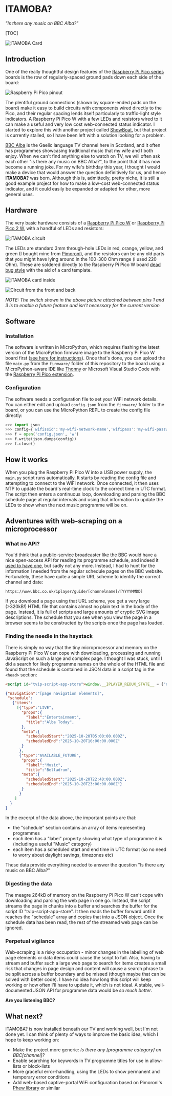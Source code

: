 # ITAMOBA?
_"Is there any music on BBC Alba?"_

[TOC]

![ITAMOBA Card](./img/itamoba-card.jpg)

## Introduction

One of the really thoughtful design features of the [Raspberry Pi Pico series](https://www.raspberrypi.com/documentation/microcontrollers/pico-series.html) boards is the row of regularly-spaced ground pads down each side of the board:

![Raspberry Pi Pico pinout](./img/pico-pinout.svg)

The plentiful ground connections (shown by square-ended pads on the board) make it easy to build circuits with components wired directly to the Pico, and their regular spacing lends itself particularly to traffic-light style indicators. A Raspberry Pi Pico W with a few LEDs and resistors wired to it can make a useful and very low cost web-connected status indicator. I started to explore this with another project called [ShowBoat](https://github.com/scripsi/showboat), but that project is currently stalled, so I have been left with a solution looking for a problem.

[BBC Alba](https://www.bbc.co.uk/tv/bbcalba) is the Gaelic language TV channel here in Scotland, and it often has programmes showcasing traditional music that my wife and I both enjoy. When we can't find anything else to watch on TV, we will often ask each other "is there any music on BBC Alba?", to the point that it has now become a running joke. For my wife's birthday this year, I thought I would make a device that would answer the question definitively for us, and hence **ITAMOBA?** was born. Although this is, admittedly, pretty niche, it is still a good example project for how to make a low-cost web-connected status indicator, and it could easily be expanded or adapted for other, more general uses.

## Hardware

The very basic hardware consists of a [Raspberry Pi Pico W](https://www.raspberrypi.com/products/raspberry-pi-pico/) or [Raspberry Pi Pico 2 W](https://www.raspberrypi.com/products/raspberry-pi-pico-2/), with a handful of LEDs and resistors:

![ITAMOBA circuit](./img/itamoba-circuit.jpg)

The LEDs are standard 3mm through-hole LEDs in red, orange, yellow, and green (I bought mine from [Pimoroni](https://shop.pimoroni.com/products/led-3mm-pack-of-10?variant=32754744714)), and the resistors can be any old parts that you might have lying around in the 100-300 Ohm range (i used 220 Ohm). These are soldered directly to the Raspberry Pi Pico W board [dead bug style](https://www.instructables.com/Dead-Bug-Prototyping-and-Freeform-Electronics/) with the aid of a card template.

![ITAMOBA card inside](./img/itamoba-card-inside.jpg)

![Circuit from the front and back](./img/closeup-of-circuit-front-and-back.jpg)

_NOTE: The switch shown in the above picture attached between pins 1 and 3 is to enable a future feature and isn't necessary for the current version_

## Software

### Installation

The software is written in MicroPython, which requires flashing the latest version of the MicroPython firmware image to the Raspberry Pi Pico W board first ([see here for instructions](https://www.raspberrypi.com/documentation/microcontrollers/micropython.html)). Once that's done, you can upload the file `main.py` from the `firmware/` folder of this repository to the board using a MicroPython-aware IDE like [Thonny](https://thonny.org/) or Microsoft Visual Studio Code with the [Raspberry Pi Pico extension](https://marketplace.visualstudio.com/items?itemName=raspberry-pi.raspberry-pi-pico).

### Configuration

The software needs a configuration file to set your WiFi network details. You can either edit and upload `config.json` from the `firmware/` folder to the board, or you can use the MicroPython REPL to create the config file directly:

```Python
>>> import json
>>> config={'wifissid':'my-wifi-network-name','wifipass':'my-wifi-password'}
>>> f = open('config.json', 'w')
>>> f.write(json.dumps(config))
>>> f.close()
```

## How it works

When you plug the Raspberry Pi Pico W into a USB power supply, the `main.py` script runs automatically. It starts by reading the config file and attempting to connect to the WiFi network. Once connected, it then uses NTP to update the board's real-time clock  to the correct time in UTC format. The script then enters a continuous loop, downloading and parsing the BBC schedule page at regular intervals and using that information to update the LEDs to show when the next music programme will be on.

## Adventures with web-scraping on a microprocessor

### What no API?

You'd think that a public-service broadcaster like the BBC would have a nice open-access API for reading its programme schedule, and indeed it [used to have one](https://www.bbc.co.uk/developer/technology/apis.html), but sadly not any more. Instead, I had to hunt for the information I needed from the regular schedule pages on the BBC website. Fortunately, these have quite a simple URL scheme to identify the correct channel and date:

```
https://www.bbc.co.uk/iplayer/guide/[channelname]/[YYYYMMDD]
```

If you download a page using that URL scheme, you get a very large (>320kB!) HTML file that contains almost no plain text in the body of the page. Instead, it is full of scripts and large amounts of cryptic SVG image descriptions. The schedule that you see when you view the page in a browser seems to be constructed by the scripts once the page has loaded.

### Finding the needle in the haystack

There is simply no way that the tiny microprocessor and memory on the Raspberry Pi Pico W can cope with downloading, processing and running JavaScript on such a large and complex page. I thought I was stuck, until I did a search for likely programme names on the whole of the HTML file and found that the schedule is contained in JSON data in a script tag in the `<head>` section:

```html
<script id="tvip-script-app-store">window.__IPLAYER_REDUX_STATE__ = {"navigation"...
```

```json
{"navigation":"[page navigation elements]",
 "schedule":
   {"items":
     [{"type":"LIVE",
       "props":{
         "label":"Entertainment",
         "title":"Alba Today",
       },
       "meta":{
         "scheduledStart":"2025-10-20T05:00:00.000Z",
         "scheduledEnd":"2025-10-20T16:00:00.000Z"
       }
      },
      {"type":"AVAILABLE_FUTURE",
       "props":{
         "label":"Music",
         "title":"Belladrum",
       "meta":{
         "scheduledStart":"2025-10-20T22:40:00.000Z",
         "scheduledEnd":"2025-10-20T23:00:00.000Z"}
       }
      }
    ]
  }
}
```

In the excerpt of the data above, the important points are that:

- the "schedule" section contains an array of items representing programmes
- each item has a "label" property showing what type of programme it is (including a useful "Music" category)
- each item has a scheduled start and end time in UTC format (so no need to worry about daylight savings, timezones etc)

These data provide everything needed to answer the question "Is there any music on BBC Alba?"

### Digesting the data

The meagre 264kB of memory on the Raspberry Pi Pico W can't cope with downloading and parsing the web page in one go. Instead, the script streams the page in chunks into a buffer and searches the buffer for the script ID "tvip-script-app-store". It then reads the buffer forward until it reaches the "schedule" array and copies that into a JSON object. Once the schedule data has been read, the rest of the streamed web page can be ignored.

### Perpetual vigilance

Web-scraping is a risky occupation - minor changes in the labelling of web page elements or data items could cause the script to fail. Also, having to stream and buffer such a large web page to search for items creates a small risk that changes in page design and content will cause a search phrase to be split across a buffer boundary and be missed (though maybe that can be solved with better code). I have no idea how long this script will keep working or how often I'll have to update it, which is not ideal. A stable, well-documented JSON API for programme data would be _so much better_. 

**Are you listening BBC?**

## What next?

ITAMOBA? is now installed beneath our TV and working well, but I'm not done yet. I can think of plenty of ways to improve the basic idea, which I hope to keep working on:

- Make the project more generic: _Is there any [programme category] on BBC[channel]?_
- Enable searching for keywords in TV programme titles for use in allow-lists or block-lists
- More graceful error-handling, using the LEDs to show permanent and temporary error conditions
- Add web-based captive-portal WiFi configuration based on Pimoroni's [Phew library](https://github.com/pimoroni/phew) or similar
